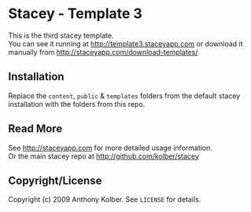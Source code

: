 # Stacey - Template 3

This is the third stacey template.  
You can see it running at <http://template3.staceyapp.com> or download it manually from <http://staceyapp.com/download-templates/>

## Installation

Replace the `content`, `public` & `templates` folders from the default stacey installation with the folders from this repo.

## Read More

See <http://staceyapp.com> for more detailed usage information.  
Or the main stacey repo at <http://github.com/kolber/stacey>

## Copyright/License

Copyright (c) 2009 Anthony Kolber. See `LICENSE` for details.
